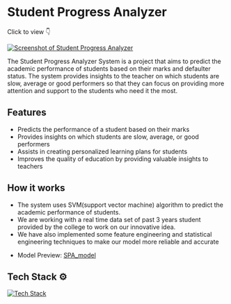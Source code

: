 
# Student Progress Analyzer

Click to view 👇

[![Screenshot of Student Progress Analyzer](https://drive.google.com/uc?id=1rMM4q3VWktdbB94ZqewDeMus4OyFDpiY)](https://student-progress-tracker.netlify.app/)


The Student Progress Analyzer System is a project that aims to predict the academic performance of students based on their marks and defaulter status. The system provides insights to the teacher on which students are slow, average or good performers so that they can focus on providing more attention and support to the students who need it the most.


## Features




- Predicts the performance of a student based on their marks
- Provides insights on which students are slow, average, or good performers
- Assists in creating personalized learning plans for students
- Improves the quality of education by providing valuable insights to teachers


## How it works

- The system uses SVM(support vector machine) algorithm to predict the academic performance of students. 
- We are working with a real time data set of past 3 years student provided by the college to work on our innovative idea.
- We have also implemented some feature engineering and statistical engineering techniques to make our model more reliable and accurate
* Model Preview: [SPA_model](./Model/SPA_model.ipynb)
## Tech Stack ⚙️

[![Tech Stack](https://skillicons.dev/icons?i=react,express,mongodb,tailwind,flask)](https://skillicons.dev)






